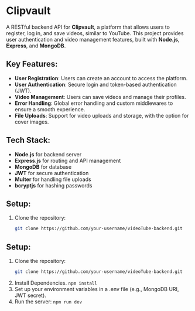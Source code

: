 # Clipvault

A RESTful backend API for **Clipvault**, a platform that allows users to register, log in, and save videos, similar to YouTube. This project provides user authentication and video management features, built with **Node.js**, **Express**, and **MongoDB**.

## Key Features:
- **User Registration**: Users can create an account to access the platform.
- **User Authentication**: Secure login and token-based authentication (JWT).
- **Video Management**: Users can save videos and manage their profiles.
- **Error Handling**: Global error handling and custom middlewares to ensure a smooth experience.
- **File Uploads**: Support for video uploads and storage, with the option for cover images.

## Tech Stack:
- **Node.js** for backend server
- **Express.js** for routing and API management
- **MongoDB** for database
- **JWT** for secure authentication
- **Multer** for handling file uploads
- **bcryptjs** for hashing passwords

## Setup:
1. Clone the repository:
   ```bash
   git clone https://github.com/your-username/videoTube-backend.git
## Setup:
1. Clone the repository:
   ```bash
   git clone https://github.com/your-username/videoTube-backend.git
2. Install Dependencies.
`npm install`
3. Set up your environment variables in a .env file (e.g., MongoDB URI, JWT secret).
4. Run the server:
`npm run dev`
